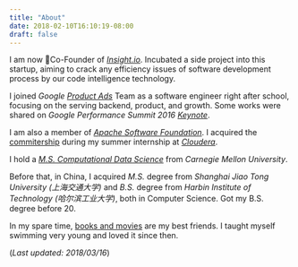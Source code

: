 ```yaml
---
title: "About"
date: 2018-02-10T16:10:19-08:00
draft: false
---
```


I am now Co-Founder of [*Insight.io*](https://insight.io). Incubated a side project into this startup, aiming
to crack any efficiency issues of software development process by our code intelligence technology.

I joined *Google* [*Product Ads*](https://www.google.com/retail/solutions/) Team as a software engineer
right after school, focusing on the serving backend, product, and growth.
Some works were shared on *Google Performance Summit 2016 [Keynote](https://www.youtube.com/watch?v=JW1LS94wLJw)*.

I am also a member of [*Apache Software Foundation*](https://apache.org). I acquired the
[commitership](http://people.apache.org/committer-index.html#mengwei) during my summer internship at
[*Cloudera*](https://cloudera.com).

I hold a *[M.S. Computational Data Science](https://mcds.cs.cmu.edu/)* 
from *Carnegie Mellon University*.

Before that, in China, I acquired *M.S.* degree from *Shanghai Jiao Tong University
(上海交通大学)* and *B.S.* degree from *Harbin Institute of Technology
(哈尔滨工业大学)*, both in Computer Science. Got my B.S. degree before 20.

In my spare time, [books and movies](https://www.douban.com/people/lennard/)
are my best friends. I taught myself swimming very young and loved it since then.

(*Last updated: 2018/03/16*)